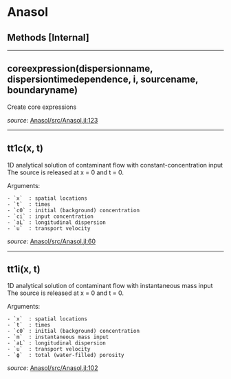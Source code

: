 # Anasol


## Methods [Internal]

---

<a id="method__coreexpression.1" class="lexicon_definition"></a>
## coreexpression(dispersionname,  dispersiontimedependence,  i,  sourcename,  boundaryname)
Create core expressions

*source:*
[Anasol/src/Anasol.jl:123](https://github.com/madsjulia/Anasol.jl/tree/1b6f7d35086c62a2afc18cc838af34eb5cc2cd1f/src/Anasol.jl#L123)

---

<a id="method__tt1c.1" class="lexicon_definition"></a>
## tt1c(x,  t)
1D analytical solution of contaminant flow with constant-concentration input
The source is released at x = 0 and t = 0.

Arguments:

	- `x`  : spatial locations
	- `t`  : times
	- `c0` : initial (background) concentration
	- `ci` : input concentration
	- `aL` : longitudinal dispersion
	- `u`  : transport velocity


*source:*
[Anasol/src/Anasol.jl:60](https://github.com/madsjulia/Anasol.jl/tree/1b6f7d35086c62a2afc18cc838af34eb5cc2cd1f/src/Anasol.jl#L60)

---

<a id="method__tt1i.1" class="lexicon_definition"></a>
## tt1i(x,  t)
1D analytical solution of contaminant flow with instantaneous mass input
The source is released at x = 0 and t = 0.

Arguments:

	- `x`  : spatial locations
	- `t`  : times
	- `c0` : initial (background) concentration
	- `m`  : instantaneous mass input
	- `aL` : longitudinal dispersion
	- `u`  : transport velocity
	- `ϕ`  : total (water-filled) porosity


*source:*
[Anasol/src/Anasol.jl:102](https://github.com/madsjulia/Anasol.jl/tree/1b6f7d35086c62a2afc18cc838af34eb5cc2cd1f/src/Anasol.jl#L102)


